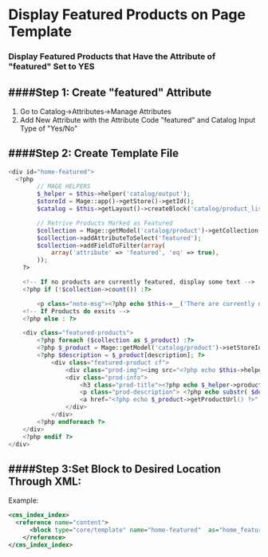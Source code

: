 Display Featured Products on Page Template
=========================
### Display Featured Products that Have the Attribute of "featured" Set to YES


####Step 1: Create "featured" Attribute
--------------------------------------------
1. Go to Catalog->Attributes->Manage Attributes
2. Add New Attribute with the Attribute Code "featured" and Catalog Input Type of "Yes/No"


####Step 2: Create Template File
--------------------------------------------
```php
<div id="home-featured">
  <?php
		// MAGE HELPERS
		$_helper = $this->helper('catalog/output');
		$storeId = Mage::app()->getStore()->getId();
		$catalog = $this->getLayout()->createBlock('catalog/product_list')->setStoreId($storeId);

		// Retrive Products Marked as Featured
		$collection = Mage::getModel('catalog/product')->getCollection();
		$collection->addAttributeToSelect('featured');
		$collection->addFieldToFilter(array(
			array('attribute' => 'featured', 'eq' => true),
		));
	?>

	<!-- If no products are currently featured, display some text -->
	<?php if (!$collection->count()) :?>	

		<p class="note-msg"><?php echo $this->__('There are currently no featured products.') ?></p>
	<!-- If Products do exsits -->
	<?php else : ?>

	<div class="featured-products">
		<?php foreach ($collection as $_product) :?>
		<?php $_product = Mage::getModel('catalog/product')->setStoreId($storeId)->load($_product->getId()); ?>
		<?php $description = $_product[description]; ?> 
			<div class="featured-product cf">
		        <div class="prod-img"><img src="<?php echo $this->helper('catalog/image')->init($_product, 'small_image')->resize(167,159); ?>" width="167" height="159" alt="<?php echo $this->stripTags($this->getImageLabel($_product, 'small_image'), null, true) ?>" /></div>
		        <div class="prod-info">
		            <h3 class="prod-title"><?php echo $_helper->productAttribute($_product, $_product->getName(), 'name') ?></h3>
		            <p class="prod-description"> <?php echo substr( $description, 0, strpos($description, ' ', 85) ); ?>...</p>
		            <a href="<?php echo $_product->getProductUrl() ?>" class="buy-btn"><span class="green">Buy Now</span></a>                              
		        </div>
		    </div>
		<?php endforeach ?>
	</div>
	<?php endif ?>
</div>
```

####Step 3:Set Block to Desired Location Through XML:
--------------------------------------------

Example:

```xml
<cms_index_index>
  <reference name="content">
      <block type="core/template" name="home-featured"  as="home_featured" template="custom/featured_products.phtml"/>
    </reference>
</cms_index_index>
```

